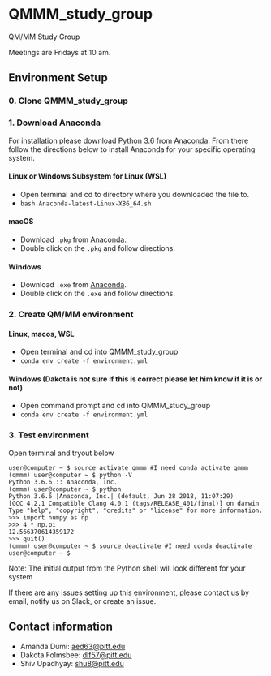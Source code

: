 # QMMM_study_group
QM/MM Study Group

Meetings are Fridays at 10 am.


## Environment Setup
### 0. Clone QMMM_study_group

### 1. Download Anaconda

For installation please download Python 3.6  from [Anaconda](https://www.anaconda.com/download/). From there follow the directions below to install Anaconda for your specific operating system.

#### Linux or Windows Subsystem for Linux (WSL)
 - Open terminal and cd to directory where you downloaded the file to.
 - ```bash Anaconda-latest-Linux-X86_64.sh```

#### macOS
 - Download ```.pkg``` from [Anaconda](https://www.anaconda.com/download/#macos).
 - Double click on the ```.pkg``` and follow directions.

#### Windows
 - Download ```.exe``` from [Anaconda](https://www.anaconda.com/download/#windows).
 - Double click on the ```.exe``` and follow directions.

### 2. Create QM/MM environment
#### Linux, macos, WSL
 - Open terminal and cd into QMMM_study_group
 - ```conda env create -f environment.yml```

#### Windows (Dakota is not sure if this is correct please let him know if it is or not)
 - Open command prompt and cd into QMMM_study_group
 - ```conda env create -f environment.yml```

### 3. Test environment
Open terminal and tryout below

```
user@computer ~ $ source activate qmmm #I need conda activate qmmm
(qmmm) user@computer ~ $ python -V
Python 3.6.6 :: Anaconda, Inc.
(qmmm) user@computer ~ $ python
Python 3.6.6 |Anaconda, Inc.| (default, Jun 28 2018, 11:07:29)
[GCC 4.2.1 Compatible Clang 4.0.1 (tags/RELEASE_401/final)] on darwin
Type "help", "copyright", "credits" or "license" for more information.
>>> import numpy as np
>>> 4 * np.pi
12.566370614359172
>>> quit()
(qmmm) user@computer ~ $ source deactivate #I need conda deactivate
user@computer ~ $
```
Note: The initial output from the Python shell will look different for your system

If there are any issues setting up this environment, please contact us by email, notify us on Slack, or create an issue.

## Contact information
 - Amanda Dumi: aed63@pitt.edu
 - Dakota Folmsbee: dlf57@pitt.edu
 - Shiv Upadhyay: shu8@pitt.edu
